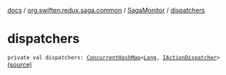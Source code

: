[docs](../../index.md) / [org.swiften.redux.saga.common](../index.md) / [SagaMonitor](index.md) / [dispatchers](./dispatchers.md)

# dispatchers

`private val dispatchers: `[`ConcurrentHashMap`](http://docs.oracle.com/javase/6/docs/api/java/util/concurrent/ConcurrentHashMap.html)`<`[`Long`](https://kotlinlang.org/api/latest/jvm/stdlib/kotlin/-long/index.html)`, `[`IActionDispatcher`](../../org.swiften.redux.core/-i-action-dispatcher.md)`>` [(source)](https://github.com/protoman92/KotlinRedux/tree/master/common/common-saga/src/main/kotlin/org/swiften/redux/saga/common/SagaMonitor.kt#L29)